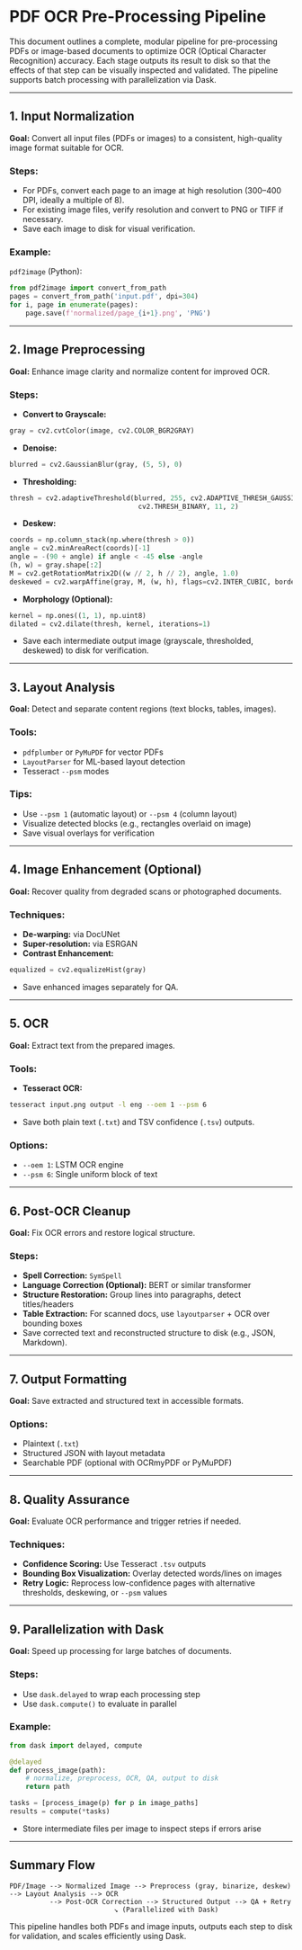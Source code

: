 # PDF OCR Pre-Processing Pipeline

This document outlines a complete, modular pipeline for pre-processing PDFs or image-based documents to optimize OCR (Optical Character Recognition) accuracy. Each stage outputs its result to disk so that the effects of that step can be visually inspected and validated. The pipeline supports batch processing with parallelization via Dask.

---

## 1. Input Normalization

**Goal:** Convert all input files (PDFs or images) to a consistent, high-quality image format suitable for OCR.

### Steps:

- For PDFs, convert each page to an image at high resolution (300–400 DPI, ideally a multiple of 8).
- For existing image files, verify resolution and convert to PNG or TIFF if necessary.
- Save each image to disk for visual verification.

### Example:

`pdf2image` (Python):

```python
from pdf2image import convert_from_path
pages = convert_from_path('input.pdf', dpi=304)
for i, page in enumerate(pages):
    page.save(f'normalized/page_{i+1}.png', 'PNG')
```

---

## 2. Image Preprocessing

**Goal:** Enhance image clarity and normalize content for improved OCR.

### Steps:

- **Convert to Grayscale:**

```python
gray = cv2.cvtColor(image, cv2.COLOR_BGR2GRAY)
```

- **Denoise:**

```python
blurred = cv2.GaussianBlur(gray, (5, 5), 0)
```

- **Thresholding:**

```python
thresh = cv2.adaptiveThreshold(blurred, 255, cv2.ADAPTIVE_THRESH_GAUSSIAN_C,
                                cv2.THRESH_BINARY, 11, 2)
```

- **Deskew:**

```python
coords = np.column_stack(np.where(thresh > 0))
angle = cv2.minAreaRect(coords)[-1]
angle = -(90 + angle) if angle < -45 else -angle
(h, w) = gray.shape[:2]
M = cv2.getRotationMatrix2D((w // 2, h // 2), angle, 1.0)
deskewed = cv2.warpAffine(gray, M, (w, h), flags=cv2.INTER_CUBIC, borderMode=cv2.BORDER_REPLICATE)
```

- **Morphology (Optional):**

```python
kernel = np.ones((1, 1), np.uint8)
dilated = cv2.dilate(thresh, kernel, iterations=1)
```

- Save each intermediate output image (grayscale, thresholded, deskewed) to disk for verification.

---

## 3. Layout Analysis

**Goal:** Detect and separate content regions (text blocks, tables, images).

### Tools:

- `pdfplumber` or `PyMuPDF` for vector PDFs
- `LayoutParser` for ML-based layout detection
- Tesseract `--psm` modes

### Tips:

- Use `--psm 1` (automatic layout) or `--psm 4` (column layout)
- Visualize detected blocks (e.g., rectangles overlaid on image)
- Save visual overlays for verification

---

## 4. Image Enhancement (Optional)

**Goal:** Recover quality from degraded scans or photographed documents.

### Techniques:

- **De-warping:** via DocUNet
- **Super-resolution:** via ESRGAN
- **Contrast Enhancement:**

```python
equalized = cv2.equalizeHist(gray)
```

- Save enhanced images separately for QA.

---

## 5. OCR

**Goal:** Extract text from the prepared images.

### Tools:

- **Tesseract OCR:**

```bash
tesseract input.png output -l eng --oem 1 --psm 6
```

- Save both plain text (`.txt`) and TSV confidence (`.tsv`) outputs.

### Options:

- `--oem 1`: LSTM OCR engine
- `--psm 6`: Single uniform block of text

---

## 6. Post-OCR Cleanup

**Goal:** Fix OCR errors and restore logical structure.

### Steps:

- **Spell Correction:** `SymSpell`
- **Language Correction (Optional):** BERT or similar transformer
- **Structure Restoration:** Group lines into paragraphs, detect titles/headers
- **Table Extraction:** For scanned docs, use `layoutparser` + OCR over bounding boxes
- Save corrected text and reconstructed structure to disk (e.g., JSON, Markdown).

---

## 7. Output Formatting

**Goal:** Save extracted and structured text in accessible formats.

### Options:

- Plaintext (`.txt`)
- Structured JSON with layout metadata
- Searchable PDF (optional with OCRmyPDF or PyMuPDF)

---

## 8. Quality Assurance

**Goal:** Evaluate OCR performance and trigger retries if needed.

### Techniques:

- **Confidence Scoring:** Use Tesseract `.tsv` outputs
- **Bounding Box Visualization:** Overlay detected words/lines on images
- **Retry Logic:** Reprocess low-confidence pages with alternative thresholds, deskewing, or `--psm` values

---

## 9. Parallelization with Dask

**Goal:** Speed up processing for large batches of documents.

### Steps:

- Use `dask.delayed` to wrap each processing step
- Use `dask.compute()` to evaluate in parallel

### Example:

```python
from dask import delayed, compute

@delayed
def process_image(path):
    # normalize, preprocess, OCR, QA, output to disk
    return path

tasks = [process_image(p) for p in image_paths]
results = compute(*tasks)
```

- Store intermediate files per image to inspect steps if errors arise

---

## Summary Flow

```text
PDF/Image --> Normalized Image --> Preprocess (gray, binarize, deskew) --> Layout Analysis --> OCR
          --> Post-OCR Correction --> Structured Output --> QA + Retry
                          ↘ (Parallelized with Dask)
```

This pipeline handles both PDFs and image inputs, outputs each step to disk for validation, and scales efficiently using Dask.


